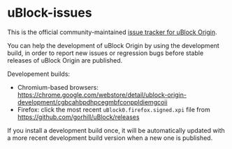 # uBlock-issues

This is the official community-maintained [issue tracker for uBlock Origin](https://github.com/uBlockOrigin/uBlock-issues/issues).

You can help the development of uBlock Origin by using the development build, in order to report new issues or regression bugs before stable releases of uBlock Origin are published.

Developement builds:
- Chromium-based browsers: <https://chrome.google.com/webstore/detail/ublock-origin-development/cgbcahbpdhpcegmbfconppldiemgcoii>
- Firefox: click the most recent `uBlock0.firefox.signed.xpi` file from <https://github.com/gorhill/uBlock/releases>

If you install a development build once, it will be automatically updated with a more recent development build version when a new one is published.
